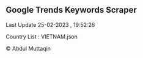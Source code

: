 

## Google Trends Keywords Scraper 
 
Last Update 25-02-2023 , 19:52:26

Country List :
VIETNAM.json



© Abdul Muttaqin 
